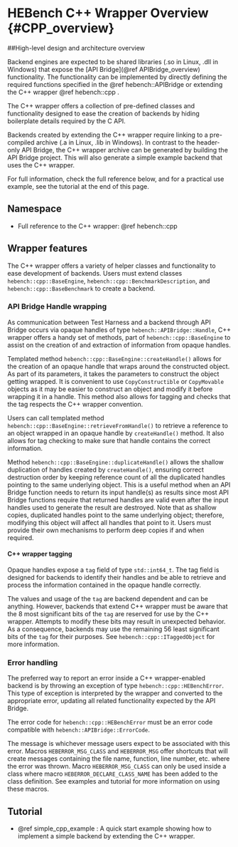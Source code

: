 HEBench C++ Wrapper Overview {#CPP_overview}
========================

##High-level design and architecture overview

Backend engines are expected to be shared libraries (.so in Linux, .dll in Windows) that expose the [API Bridge](@ref APIBridge_overview) functionality. The functionality can be implemented by directly defining the required functions specified in the @ref hebench::APIBridge or extending the C++ wrapper @ref hebench::cpp .

The C++ wrapper offers a collection of pre-defined classes and functionality designed to ease the creation of backends by hiding boilerplate details required by the C API.

Backends created by extending the C++ wrapper require linking to a pre-compiled archive (.a in Linux, .lib in Windows). In contrast to the header-only API Bridge, the C++ wrapper archive can be generated by building the API Bridge project. This will also generate a simple example backend that uses the C++ wrapper.

For full information, check the full reference below, and for a practical use example, see the tutorial at the end of this page.

## Namespace
- Full reference to the C++ wrapper: @ref hebench::cpp

## Wrapper features
The C++ wrapper offers a variety of helper classes and functionality to ease development of backends. Users must extend classes `hebench::cpp::BaseEngine`, `hebench::cpp::BenchmarkDescription`, and `hebench::cpp::BaseBenchmark` to create a backend.

### API Bridge Handle wrapping

As communication between Test Harness and a backend through API Bridge occurs via opaque handles of type `hebench::APIBridge::Handle`, C++ wrapper offers a handy set of methods, part of `hebench::cpp::BaseEngine` to assist on the creation of and extraction of information from opaque handles.

Templated method `hebench::cpp::BaseEngine::createHandle()` allows for the creation of an opaque handle that wraps around the constructed object. As part of its parameters, it takes the parameters to construct the object getting wrapped. It is convenient to use `CopyConstructible` or `CopyMovable` objects as it may be easier to construct an object and modify it before wrapping it in a handle. This method also allows for tagging and checks that the tag respects the C++ wrapper convention.

Users can call templated method `hebench::cpp::BaseEngine::retrieveFromHandle()` to retrieve a reference to an object wrapped in an opaque handle by `createHandle()` method. It also allows for tag checking to make sure that handle contains the correct information.

Method `hebench::cpp::BaseEngine::duplicateHandle()` allows the shallow duplication of handles created by `createHandle()`, ensuring correct destruction order by keeping reference count of all the duplicated handles pointing to the same underlying object. This is a useful method when an API Bridge function needs to return its input handle(s) as results since most API Bridge functions require that returned handles are valid even after the input handles used to generate the result are destroyed. Note that as shallow copies, duplicated handles point to the same underlying object; therefore, modifying this object will affect all handles that point to it. Users must provide their own mechanisms to perform deep copies if and when required.

#### C++ wrapper tagging

Opaque handles expose a `tag` field of type `std::int64_t`. The tag field is designed for backends to identify their handles and be able to retrieve and process the information contained in the opaque handle correctly.

The values and usage of the `tag` are backend dependent and can be anything. However, backends that extend C++ wrapper must be aware that the 8 most significant bits of the `tag` are reserved for use by the C++ wrapper. Attempts to modify these bits may result in unexpected behavior. As a consequence, backends may use the remaining 56 least significant bits of the `tag` for their purposes. See `hebench::cpp::ITaggedObject` for more information.

### Error handling
The preferred way to report an error inside a C++ wrapper-enabled backend is by throwing an exception of type `hebench::cpp::HEBenchError`. This type of exception is interpreted by the wrapper and converted to the appropriate error, updating all related functionality expected by the API Bridge.

The error code for `hebench::cpp::HEBenchError` must be an error code compatible with `hebench::APIBridge::ErrorCode`.

The message is whichever message users expect to be associated with this error. Macros `HEBERROR_MSG_CLASS` and `HEBERROR_MSG` offer shortcuts that will create messages containing the file name, function, line number, etc. where the error was thrown. Macro `HEBERROR_MSG_CLASS` can only be used inside a class where macro `HEBERROR_DECLARE_CLASS_NAME` has been added to the class definition. See examples and tutorial for more information on using these macros.

## Tutorial
- @ref simple_cpp_example : A quick start example showing how to implement a simple backend by extending the C++ wrapper.